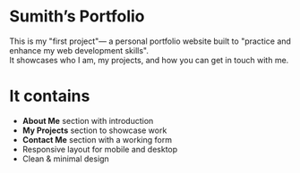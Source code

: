 # Sumith’s Portfolio

This is my "first project"— a personal portfolio website built to "practice and enhance my web development skills".  
It showcases who I am, my projects, and how you can get in touch with me.  

# It contains
- **About Me** section with introduction  
- **My Projects** section to showcase work  
- **Contact Me** section with a working form  
- Responsive layout for mobile and desktop  
- Clean & minimal design  
